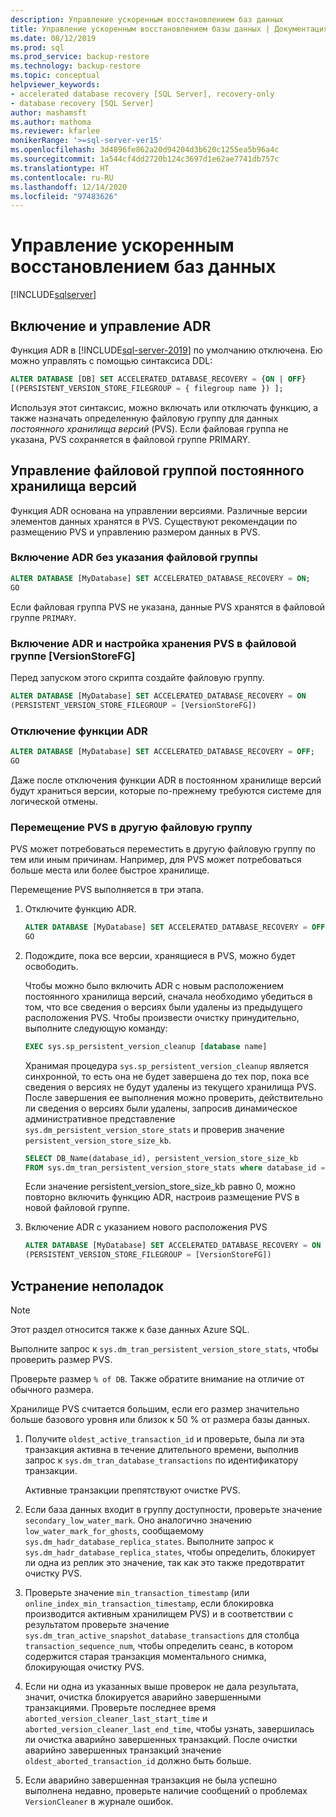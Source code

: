 ```yaml
---
description: Управление ускоренным восстановлением баз данных
title: Управление ускоренным восстановлением базы данных | Документация Майкрософт
ms.date: 08/12/2019
ms.prod: sql
ms.prod_service: backup-restore
ms.technology: backup-restore
ms.topic: conceptual
helpviewer_keywords:
- accelerated database recovery [SQL Server], recovery-only
- database recovery [SQL Server]
author: mashamsft
ms.author: mathoma
ms.reviewer: kfarlee
monikerRange: '>=sql-server-ver15'
ms.openlocfilehash: 3d4896fe862a20d94204d3b620c1255ea5b96a4c
ms.sourcegitcommit: 1a544cf4dd2720b124c3697d1e62ae7741db757c
ms.translationtype: HT
ms.contentlocale: ru-RU
ms.lasthandoff: 12/14/2020
ms.locfileid: "97483626"
---
```

# <a name="manage-accelerated-database-recovery"></a>Управление ускоренным восстановлением баз данных

[!INCLUDE[sqlserver](../includes/applies-to-version/sqlserver2019.md)]

## <a name="enabling-and-controlling-adr"></a>Включение и управление ADR

Функция ADR в [!INCLUDE[sql-server-2019](../includes/sssqlv15-md.md)] по умолчанию отключена. Ею можно управлять с помощью синтаксиса DDL:
```sql
ALTER DATABASE [DB] SET ACCELERATED_DATABASE_RECOVERY = {ON | OFF}
[(PERSISTENT_VERSION_STORE_FILEGROUP = { filegroup name }) ];

```

Используя этот синтаксис, можно включать или отключать функцию, а также назначать определенную файловую группу для данных *постоянного хранилища версий* (PVS). Если файловая группа не указана, PVS сохраняется в файловой группе PRIMARY.

## <a name="managing-the-persistent-version-store-filegroup"></a>Управление файловой группой постоянного хранилища версий
Функция ADR основана на управлении версиями. Различные версии элементов данных хранятся в PVS.
Существуют рекомендации по размещению PVS и управлению размером данных в PVS.

### <a name="to-enable-adr-without-specifying-a-filegroup"></a>Включение ADR без указания файловой группы

```sql
ALTER DATABASE [MyDatabase] SET ACCELERATED_DATABASE_RECOVERY = ON;
GO
```

Если файловая группа PVS не указана, данные PVS хранятся в файловой группе `PRIMARY`.

### <a name="to-enable-adr-and-specify-that-the-pvs-should-be-stored-in-the-versionstorefg-filegroup"></a>Включение ADR и настройка хранения PVS в файловой группе [VersionStoreFG]

Перед запуском этого скрипта создайте файловую группу.

```sql
ALTER DATABASE [MyDatabase] SET ACCELERATED_DATABASE_RECOVERY = ON
(PERSISTENT_VERSION_STORE_FILEGROUP = [VersionStoreFG])
```

### <a name="to-disable-the-adr-feature"></a>Отключение функции ADR

```sql
ALTER DATABASE [MyDatabase] SET ACCELERATED_DATABASE_RECOVERY = OFF;
GO
```

Даже после отключения функции ADR в постоянном хранилище версий будут храниться версии, которые по-прежнему требуются системе для логической отмены.

### <a name="change-the-location-of-the-pvs-to-a-different-filegroup"></a>Перемещение PVS в другую файловую группу

PVS может потребоваться переместить в другую файловую группу по тем или иным причинам. Например, для PVS может потребоваться больше места или более быстрое хранилище.

Перемещение PVS выполняется в три этапа.

1. Отключите функцию ADR.

   ```sql
   ALTER DATABASE [MyDatabase] SET ACCELERATED_DATABASE_RECOVERY = OFF;
   GO
   ```

2. Подождите, пока все версии, хранящиеся в PVS, можно будет освободить.

   Чтобы можно было включить ADR с новым расположением постоянного хранилища версий, сначала необходимо убедиться в том, что все сведения о версиях были удалены из предыдущего расположения PVS. Чтобы произвести очистку принудительно, выполните следующую команду:

   ```sql
   EXEC sys.sp_persistent_version_cleanup [database name]
   ```

   Хранимая процедура `sys.sp_persistent_version_cleanup` является синхронной, то есть она не будет завершена до тех пор, пока все сведения о версиях не будут удалены из текущего хранилища PVS.  После завершения ее выполнения можно проверить, действительно ли сведения о версиях были удалены, запросив динамическое административное представление `sys.dm_persistent_version_store_stats` и проверив значение `persistent_version_store_size_kb`.

   ```sql
   SELECT DB_Name(database_id), persistent_version_store_size_kb 
   FROM sys.dm_tran_persistent_version_store_stats where database_id = [MyDatabaseID]
   ```

   Если значение persistent_version_store_size_kb равно 0, можно повторно включить функцию ADR, настроив размещение PVS в новой файловой группе.

1. Включение ADR с указанием нового расположения PVS

   ```sql
   ALTER DATABASE [MyDatabase] SET ACCELERATED_DATABASE_RECOVERY = ON
   (PERSISTENT_VERSION_STORE_FILEGROUP = [VersionStoreFG])
   ```

## <a name="troubleshooting"></a>Устранение неполадок

> [!NOTE]
> Этот раздел относится также к базе данных Azure SQL.

Выполните запрос к `sys.dm_tran_persistent_version_store_stats`, чтобы проверить размер PVS.

Проверьте размер `% of DB`. Также обратите внимание на отличие от обычного размера.

Хранилище PVS считается большим, если его размер значительно больше базового уровня или близок к 50 % от размера базы данных. 

1. Получите `oldest_active_transaction_id` и проверьте, была ли эта транзакция активна в течение длительного времени, выполнив запрос к `sys.dm_tran_database_transactions` по идентификатору транзакции.

   Активные транзакции препятствуют очистке PVS.

1. Если база данных входит в группу доступности, проверьте значение `secondary_low_water_mark`. Оно аналогично значению `low_water_mark_for_ghosts`, сообщаемому `sys.dm_hadr_database_replica_states`. Выполните запрос к `sys.dm_hadr_database_replica_states`, чтобы определить, блокирует ли одна из реплик это значение, так как это также предотвратит очистку PVS.
1. Проверьте значение `min_transaction_timestamp` (или `online_index_min_transaction_timestamp`, если блокировка производится активным хранилищем PVS) и в соответствии с результатом проверьте значение `sys.dm_tran_active_snapshot_database_transactions` для столбца `transaction_sequence_num`, чтобы определить сеанс, в котором содержится старая транзакция моментального снимка, блокирующая очистку PVS.
1. Если ни одна из указанных выше проверок не дала результата, значит, очистка блокируется аварийно завершенными транзакциями. Проверьте последнее время `aborted_version_cleaner_last_start_time` и `aborted_version_cleaner_last_end_time`, чтобы узнать, завершилась ли очистка аварийно завершенных транзакций. После очистки аварийно завершенных транзакций значение `oldest_aborted_transaction_id` должно быть больше.
1. Если аварийно завершенная транзакция не была успешно выполнена недавно, проверьте наличие сообщений о проблемах `VersionCleaner` в журнале ошибок.
